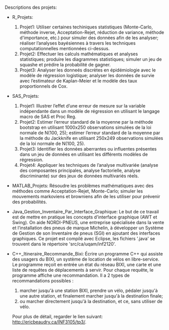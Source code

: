 Descriptions des projets:

- R_Projets:
  1. Projet1: Utiliser certaines techiniques statistiques (Monte-Carlo, méthode inverse, Acceptation-Rejet, réduction de variance, méthode d'importance, etc.) pour simuler des données afin de les analyser; réaliser l’analyses bayésiennes à travers les techniques computationnelles mentionnées ci-dessus.
  2. Projet2: Effectuer les calculs mathématiques et analyses statistiques; produire les diagrammes statistiques; simuler un jeu de squashe et prédire la probabilité de gagner.
  3. Projet3: Analyser les donneés discrètes en épidémiologie avec le modèle de régression logistique; analyser les données de survie avec l’estimateur de Kaplan-Meier et le modèle des taux proportionnels de Cox.
  
- SAS_Projets:
  1. Projet1: Illustrer l’effet d’une erreur de mesure sur la variable indépendante dans un modèle de régression en utilisant le langage macro de SAS et Proc Reg. 
  2. Projet2: Estimer l’erreur standard de la moyenne par la méthode bootstrap en utilisant 1000x250 observations simulées de la loi normale de N(100, 25); estimer l’erreur standard de la moyenne par la méthode du Jackknife en utilisant 250x249 observations simulées de la loi normale de N(100, 25).
  3. Projet3: Identifier les données aberrantes ou influentes présentes dans un jeu de données en utilisant les différents modèles de régression.
  4. Projet4: Appliquer les techniques de l’analyse multivariée (analyse des composantes principales, analyse factorielle, analyse discriminante) sur des jeux de données multivariés réels.

- MATLAB_Projets:
Résoudre les problèmes mathématiques avec des méthodes comme Acceptation-Rejet, Monte-Carlo; simuler les mouvements markoviens et browniens afin de les utiliser pour prévenir des probabilités. 

- Java_Gestion_Inventaire_Par_Interface_Graphique:
Le but de ce travail est de mettre en pratique les concepts d’interface graphique (AWT et Swing). On aide NORDI-PNEUS, une entreprise spécialisée dans la vente et l’installation des pneus de marque Michelin, à développer un Système de Gestion de son Inventaire de pneus (SGI) en ajoutant des interfaces graphiques. Ce projet est compilé avec Eclipse, les fichiers '.java' se trouvent dans le répertoire 'src/ca/uqam/inf2120'.

- C++_Itineraire_Recommande_Bixi:
Écrire un programme C++ qui assiste des usagers du BIXI, un système de location de vélos en libre-service. Le programme reçoit en entrée un état du réseau BIXI, une carte et une liste de requêtes de déplacements à servir. Pour chaque requête, le programme affiche une recommandation. Il a 2 types de recommandations possibles :
  1. marcher jusqu'à une station BIXI, prendre un vélo, pédaler jusqu'à une autre station, et finalement marcher jusqu'à la destination finale;
  2. ou marcher directement jusqu'à la destination, et ce, sans utiliser de vélo.
  
  Pour plus de détail, regarder le lien suivant: http://ericbeaudry.ca/INF3105/tp3/.


